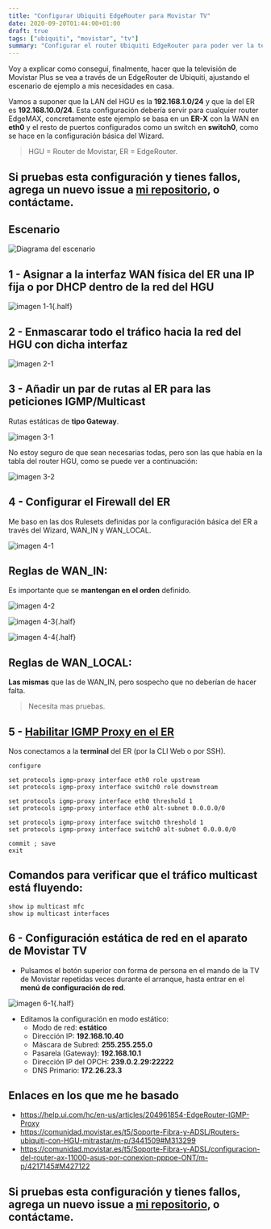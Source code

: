 ```yaml
---
title: "Configurar Ubiquiti EdgeRouter para Movistar TV"
date: 2020-09-20T01:44:00+01:00
draft: true
tags: ["ubiquiti", "movistar", "tv"]
summary: "Configurar el router Ubiquiti EdgeRouter para poder ver la televisión de Movistar Plus."
---
```


Voy a explicar como conseguí, finalmente, hacer que la televisión de
Movistar Plus se vea a través de un EdgeRouter de Ubiquiti, ajustando el
escenario de ejemplo a mis necesidades en casa.

Vamos a suponer que la LAN del HGU es la **192.168.1.0/24** y que la del
ER es **192.168.10.0/24**. Esta configuración debería servir para
cualquier router EdgeMAX, concretamente este ejemplo se basa en un
**ER-X** con la WAN en **eth0** y el resto de puertos configurados como
un switch en **switch0**, como se hace en la configuración básica del
Wizard.

> HGU = Router de Movistar, ER = EdgeRouter.

## Si pruebas esta configuración y tienes fallos, agrega un nuevo issue a [mi repositorio](https://github.com/1noro/ubiquiti-er-movistartv), o contáctame.

## Escenario

![Diagrama del escenario](img/202009200144/mapa.webp)

## 1 - Asignar a la interfaz WAN física del ER una IP fija o por DHCP dentro de la red del HGU

![imagen 1-1](img/202009200144/1-1.webp){.half}

## 2 - Enmascarar todo el tráfico hacia la red del HGU con dicha interfaz

![imagen 2-1](img/202009200144/2-1.webp)

## 3 - Añadir un par de rutas al ER para las peticiones IGMP/Multicast

Rutas estáticas de **tipo Gateway**.

![imagen 3-1](img/202009200144/3-1.webp)

No estoy seguro de que sean necesarias todas, pero son las que había en
la tabla del router HGU, como se puede ver a continuación:

![imagen 3-2](img/202009200144/3-2.webp)

## 4 - Configurar el Firewall del ER

Me baso en las dos Rulesets definidas por la configuración básica del ER
a través del Wizard, WAN_IN y WAN_LOCAL.

![imagen 4-1](img/202009200144/4-1.webp)

## Reglas de WAN_IN:

Es importante que se **mantengan en el orden** definido.

![imagen 4-2](img/202009200144/4-2.webp)

![imagen 4-3](img/202009200144/4-3.webp){.half}

![imagen 4-4](img/202009200144/4-4.webp){.half}

## Reglas de WAN_LOCAL:

**Las mismas** que las de WAN_IN, pero sospecho que no deberían de hacer
falta.

> Necesita mas pruebas.

## 5 - [Habilitar IGMP Proxy en el ER](https://help.ui.com/hc/en-us/articles/204961854-EdgeRouter-IGMP-Proxy)

Nos conectamos a la **terminal** del ER (por la CLI Web o por SSH).

    configure

    set protocols igmp-proxy interface eth0 role upstream
    set protocols igmp-proxy interface switch0 role downstream

    set protocols igmp-proxy interface eth0 threshold 1
    set protocols igmp-proxy interface eth0 alt-subnet 0.0.0.0/0

    set protocols igmp-proxy interface switch0 threshold 1
    set protocols igmp-proxy interface switch0 alt-subnet 0.0.0.0/0

    commit ; save
    exit

## Comandos para verificar que el tráfico multicast está fluyendo:

    show ip multicast mfc
    show ip multicast interfaces

## 6 - Configuración estática de red en el aparato de Movistar TV

-   Pulsamos el botón superior con forma de persona en el mando de la TV
    de Movistar repetidas veces durante el arranque, hasta entrar en el
    **menú de configuración de red**.

![imagen 6-1](img/202009200144/6-1.webp){.half}

-   Editamos la configuración en modo estático:
    -   Modo de red: **estático**
    -   Dirección IP: **192.168.10.40**
    -   Máscara de Subred: **255.255.255.0**
    -   Pasarela (Gateway): **192.168.10.1**
    -   Dirección IP del OPCH: **239.0.2.29:22222**
    -   DNS Primario: **172.26.23.3**

## Enlaces en los que me he basado

-   <https://help.ui.com/hc/en-us/articles/204961854-EdgeRouter-IGMP-Proxy>
-   <https://comunidad.movistar.es/t5/Soporte-Fibra-y-ADSL/Routers-ubiquiti-con-HGU-mitrastar/m-p/3441509#M313299>
-   <https://comunidad.movistar.es/t5/Soporte-Fibra-y-ADSL/configuracion-del-router-ax-11000-asus-por-conexion-pppoe-ONT/m-p/4217145#M427122>

## Si pruebas esta configuración y tienes fallos, agrega un nuevo issue a [mi repositorio](https://github.com/1noro/ubiquiti-er-movistartv), o contáctame.
